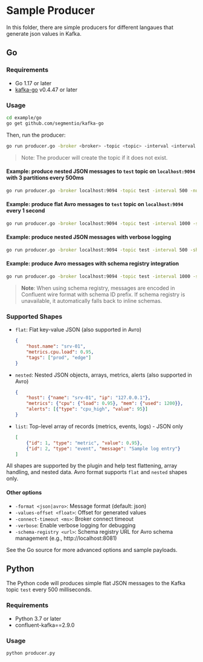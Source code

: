 # Sample Producer

In this folder, there are simple producers for different langaues that generate json values in Kafka.


## Go

### Requirements

- Go 1.17 or later
- [kafka-go](github.com/segmentio/kafka-go) v0.4.47 or later

### Usage

```bash
cd example/go
go get github.com/segmentio/kafka-go
```

Then, run the producer:

```bash
go run producer.go -broker <broker> -topic <topic> -interval <interval ms> -num-partitions <partitions> -shape <flat|nested|list> -format <json|avro>
```

> Note: The producer will create the topic if it does not exist.

#### Example: produce nested JSON messages to `test` topic on `localhost:9094` with 3 partitions every 500ms
```bash
go run producer.go -broker localhost:9094 -topic test -interval 500 -num-partitions 3 -shape nested -format json
```

#### Example: produce flat Avro messages to `test` topic on `localhost:9094` every 1 second
```bash
go run producer.go -broker localhost:9094 -topic test -interval 1000 -shape flat -format avro
```

#### Example: produce nested JSON messages with verbose logging
```bash
go run producer.go -broker localhost:9094 -topic test -interval 500 -shape nested -format json -verbose
```

#### Example: produce Avro messages with schema registry integration
```bash
go run producer.go -broker localhost:9094 -topic test -interval 1000 -shape flat -format avro -schema-registry http://localhost:8081 -verbose
```

> **Note**: When using schema registry, messages are encoded in Confluent wire format with schema ID prefix. If schema registry is unavailable, it automatically falls back to inline schemas.

### Supported Shapes

- `flat`: Flat key-value JSON (also supported in Avro)
	```json
	{
		"host.name": "srv-01",
		"metrics.cpu.load": 0.95,
		"tags": ["prod", "edge"]
	}
	```
- `nested`: Nested JSON objects, arrays, metrics, alerts (also supported in Avro)
	```json
	{
		"host": {"name": "srv-01", "ip": "127.0.0.1"},
		"metrics": {"cpu": {"load": 0.95}, "mem": {"used": 1200}},
		"alerts": [{"type": "cpu_high", "value": 95}]
	}
	```
- `list`: Top-level array of records (metrics, events, logs) - JSON only
	```json
	[
		{"id": 1, "type": "metric", "value": 0.95},
		{"id": 2, "type": "event", "message": "Sample log entry"}
	]
	```

All shapes are supported by the plugin and help test flattening, array handling, and nested data. Avro format supports `flat` and `nested` shapes only.

#### Other options
- `-format <json|avro>`: Message format (default: json)
- `-values-offset <float>`: Offset for generated values
- `-connect-timeout <ms>`: Broker connect timeout
- `-verbose`: Enable verbose logging for debugging
- `-schema-registry <url>`: Schema registry URL for Avro schema management (e.g., http://localhost:8081)

See the Go source for more advanced options and sample payloads.

## Python

The Python code will produces simple flat JSON messages to the Kafka topic `test` every 500 milliseconds.

### Requirements

- Python 3.7 or later
- confluent-kafka==2.9.0

### Usage

```bash
python producer.py
```
